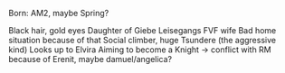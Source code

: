 Born: AM2, maybe Spring?

Black hair, gold eyes
Daughter of Giebe Leisegangs FVF wife
Bad home situation because of that
Social climber, huge Tsundere (the aggressive kind)
Looks up to Elvira
Aiming to become a Knight -> conflict with RM because of Erenit, maybe damuel/angelica?